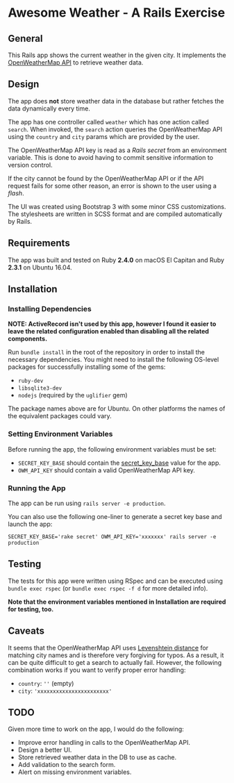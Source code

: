 # Awesome Weather - A Rails Exercise

## General

This Rails app shows the current weather in the given city. It implements the
[OpenWeatherMap API](https://openweathermap.org/api) to retrieve weather data.

## Design

The app does **not** store weather data in the database but rather fetches the
data dynamically every time.

The app has one controller called `weather` which has one action called
`search`. When invoked, the `search` action queries the OpenWeatherMap API using
the `country` and `city` params which are provided by the user.

The OpenWeatherMap API key is read as a *Rails secret* from an environment
variable. This is done to avoid having to commit sensitive information to
version control.

If the city cannot be found by the OpenWeatherMap API or if the API request
fails for some other reason, an error is shown to the user using a *flash*.

The UI was created using Bootstrap 3 with some minor CSS customizations. The
stylesheets are written in SCSS format and are compiled automatically by Rails.

## Requirements

The app was built and tested on Ruby **2.4.0** on macOS El Capitan and Ruby
**2.3.1** on Ubuntu 16.04.

## Installation

### Installing Dependencies

**NOTE: ActiveRecord isn't used by this app, however I found it easier to leave
the related configuration enabled than disabling all the related components.**

Run `bundle install` in the root of the repository in order to install the
necessary dependencies. You might need to install the following OS-level
packages for successfully installing some of the gems:

- `ruby-dev`
- `libsqlite3-dev`
- `nodejs` (required by the `uglifier` gem)

The package names above are for Ubuntu. On other platforms the names of the
equivalent packages could vary.

### Setting Environment Variables

Before running the app, the following environment variables must be set:

- `SECRET_KEY_BASE` should contain the [secret_key_base](http://guides.rubyonrails.org/upgrading_ruby_on_rails.html#config-secrets-yml)
value for the app.
- `OWM_API_KEY` should contain a valid OpenWeatherMap API key.

### Running the App

The app can be run using `rails server -e production`.

You can also use the following one-liner to generate a secret key base and
launch the app:

`SECRET_KEY_BASE='rake secret' OWM_API_KEY='xxxxxxx' rails server -e production`

## Testing

The tests for this app were written using RSpec and can be executed using
`bundle exec rspec` (or `bundle exec rspec -f d` for more detailed info).

**Note that the environment variables mentioned in Installation are required for
testing, too.**

## Caveats

It seems that the OpenWeatherMap API uses [Levenshtein distance](https://en.wikipedia.org/wiki/Levenshtein_distance) for matching city
names and is therefore very forgiving for typos. As a result, it can be quite
difficult to get a search to actually fail. However, the following combination
works if you want to verify proper error handling:

- `country`: `''` (empty)
- `city`: `'xxxxxxxxxxxxxxxxxxxxxxx'`

## TODO

Given more time to work on the app, I would do the following:

- Improve error handling in calls to the OpenWeatherMap API.
- Design a better UI.
- Store retrieved weather data in the DB to use as cache.
- Add validation to the search form.
- Alert on missing environment variables.
